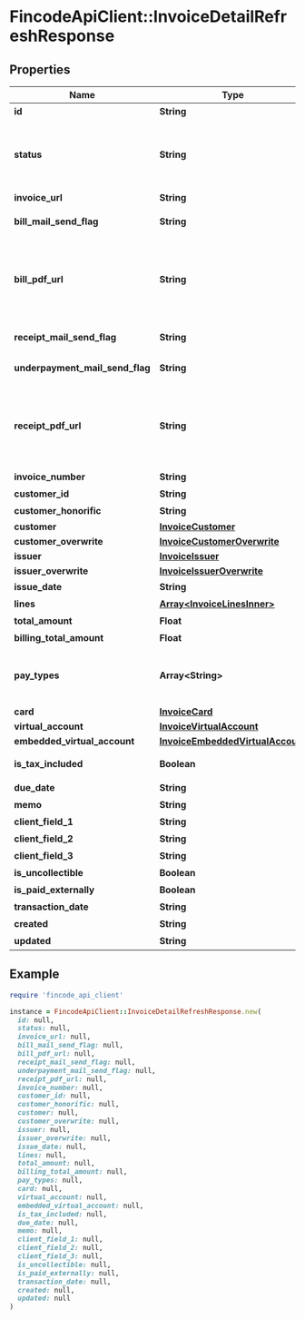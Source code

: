 # FincodeApiClient::InvoiceDetailRefreshResponse

## Properties

| Name | Type | Description | Notes |
| ---- | ---- | ----------- | ----- |
| **id** | **String** | インボイスID  | [optional] |
| **status** | **String** | インボイス請求書のステータス      - &#x60;DRAFT&#x60;: 下書き - &#x60;AWAITING_CUSTOMER_PAYMENT&#x60;: 支払い待ち - &#x60;PAID&#x60;: 支払い完了 - &#x60;CANCELED&#x60;: キャンセル済  | [optional] |
| **invoice_url** | **String** | インボイス 請求ページURL  | [optional] |
| **bill_mail_send_flag** | **String** | 請求書メール送信フラグ (0: メールを送信しない 1: メールを送信する)  | [optional] |
| **bill_pdf_url** | **String** | [非推奨] インボイス請求書PDFダウンロードURL\\ ※ 2024年10月現在、請求書を表示するWebページのURLがレスポンスされます。このページへはインボイス 請求ページからアクセスできます。  | [optional] |
| **receipt_mail_send_flag** | **String** | 領収書メール送信フラグ (0: メールを送信しない 1: メールを送信する)  | [optional] |
| **underpayment_mail_send_flag** | **String** | 差額請求メール送信フラグ (0: メールを送信しない 1: メールを送信する)  | [optional] |
| **receipt_pdf_url** | **String** | [非推奨] インボイス領収書PDFダウンロードURL\\ ※ 2024年10月現在、領収書を表示するWebページのURLがレスポンスされます。このページへは支払い完了後にインボイス 請求ページからアクセスできます。  | [optional] |
| **invoice_number** | **String** | 請求番号  | [optional] |
| **customer_id** | **String** | 顧客（請求先）ID  | [optional] |
| **customer_honorific** | **String** | 顧客（請求先）敬称  | [optional] |
| **customer** | [**InvoiceCustomer**](InvoiceCustomer.md) |  | [optional] |
| **customer_overwrite** | [**InvoiceCustomerOverwrite**](InvoiceCustomerOverwrite.md) |  | [optional] |
| **issuer** | [**InvoiceIssuer**](InvoiceIssuer.md) |  | [optional] |
| **issuer_overwrite** | [**InvoiceIssuerOverwrite**](InvoiceIssuerOverwrite.md) |  | [optional] |
| **issue_date** | **String** | 発行年月日   形式： &#x60;yyyy/MM/dd&#x60;    | [optional] |
| **lines** | [**Array&lt;InvoiceLinesInner&gt;**](InvoiceLinesInner.md) | 取引内容レコード    | [optional] |
| **total_amount** | **Float** | 合計金額    | [optional] |
| **billing_total_amount** | **Float** | 請求金額合計    | [optional] |
| **pay_types** | **Array&lt;String&gt;** | 利用可能な決済種別リスト      - &#x60;\&quot;Virtualaccount\&quot;&#x60;: バーチャル口座振込 - &#x60;\&quot;Card\&quot;&#x60;: カード決済  | [optional] |
| **card** | [**InvoiceCard**](InvoiceCard.md) |  | [optional] |
| **virtual_account** | [**InvoiceVirtualAccount**](InvoiceVirtualAccount.md) |  | [optional] |
| **embedded_virtual_account** | [**InvoiceEmbeddedVirtualAccount**](InvoiceEmbeddedVirtualAccount.md) |  | [optional] |
| **is_tax_included** | **Boolean** | 内税表記有無      - &#x60;true&#x60;: 内税表記   - &#x60;false&#x60;: 外税表記    | [optional] |
| **due_date** | **String** | 支払期日   yyyy/MM/dd形式  | [optional] |
| **memo** | **String** | 備考 | [optional] |
| **client_field_1** | **String** | 加盟店自由項目1 | [optional] |
| **client_field_2** | **String** | 加盟店自由項目2 | [optional] |
| **client_field_3** | **String** | 加盟店自由項目3 | [optional] |
| **is_uncollectible** | **Boolean** | 回収困難フラグ    | [optional] |
| **is_paid_externally** | **Boolean** | fincode外支払フラグ    | [optional] |
| **transaction_date** | **String** | 支払完了日 | [optional] |
| **created** | **String** | 作成日時 | [optional] |
| **updated** | **String** | 更新日時 | [optional] |

## Example

```ruby
require 'fincode_api_client'

instance = FincodeApiClient::InvoiceDetailRefreshResponse.new(
  id: null,
  status: null,
  invoice_url: null,
  bill_mail_send_flag: null,
  bill_pdf_url: null,
  receipt_mail_send_flag: null,
  underpayment_mail_send_flag: null,
  receipt_pdf_url: null,
  invoice_number: null,
  customer_id: null,
  customer_honorific: null,
  customer: null,
  customer_overwrite: null,
  issuer: null,
  issuer_overwrite: null,
  issue_date: null,
  lines: null,
  total_amount: null,
  billing_total_amount: null,
  pay_types: null,
  card: null,
  virtual_account: null,
  embedded_virtual_account: null,
  is_tax_included: null,
  due_date: null,
  memo: null,
  client_field_1: null,
  client_field_2: null,
  client_field_3: null,
  is_uncollectible: null,
  is_paid_externally: null,
  transaction_date: null,
  created: null,
  updated: null
)
```

